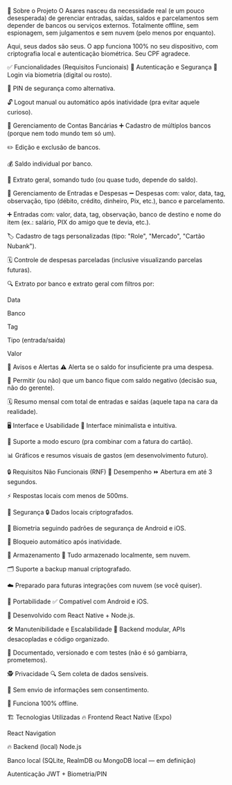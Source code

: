 🎯 Sobre o Projeto
O Asares nasceu da necessidade real (e um pouco desesperada) de gerenciar entradas, saídas, saldos e parcelamentos sem depender de bancos ou serviços externos. Totalmente offline, sem espionagem, sem julgamentos e sem nuvem (pelo menos por enquanto).

Aqui, seus dados são seus. O app funciona 100% no seu dispositivo, com criptografia local e autenticação biométrica. Seu CPF agradece.

✅ Funcionalidades (Requisitos Funcionais)
🔐 Autenticação e Segurança
🔑 Login via biometria (digital ou rosto).

🔢 PIN de segurança como alternativa.

🔓 Logout manual ou automático após inatividade (pra evitar aquele curioso).

🏦 Gerenciamento de Contas Bancárias
➕ Cadastro de múltiplos bancos (porque nem todo mundo tem só um).

✏️ Edição e exclusão de bancos.

💰 Saldo individual por banco.

📜 Extrato geral, somando tudo (ou quase tudo, depende do saldo).

💸 Gerenciamento de Entradas e Despesas
➖ Despesas com: valor, data, tag, observação, tipo (débito, crédito, dinheiro, Pix, etc.), banco e parcelamento.

➕ Entradas com: valor, data, tag, observação, banco de destino e nome do item (ex.: salário, PIX do amigo que te devia, etc.).

🏷️ Cadastro de tags personalizadas (tipo: "Role", "Mercado", "Cartão Nubank").

🗓️ Controle de despesas parceladas (inclusive visualizando parcelas futuras).

🔍 Extrato por banco e extrato geral com filtros por:

Data

Banco

Tag

Tipo (entrada/saída)

Valor

🚨 Avisos e Alertas
⚠️ Alerta se o saldo for insuficiente pra uma despesa.

🔻 Permitir (ou não) que um banco fique com saldo negativo (decisão sua, não do gerente).

🗓️ Resumo mensal com total de entradas e saídas (aquele tapa na cara da realidade).

🖥️ Interface e Usabilidade
🎨 Interface minimalista e intuitiva.

🌙 Suporte a modo escuro (pra combinar com a fatura do cartão).

📊 Gráficos e resumos visuais de gastos (em desenvolvimento futuro).

🔒 Requisitos Não Funcionais (RNF)
🚀 Desempenho
⏩ Abertura em até 3 segundos.

⚡ Respostas locais com menos de 500ms.

🔐 Segurança
🔒 Dados locais criptografados.

📱 Biometria seguindo padrões de segurança de Android e iOS.

🔐 Bloqueio automático após inatividade.

💾 Armazenamento
📍 Tudo armazenado localmente, sem nuvem.

🗂️ Suporte a backup manual criptografado.

☁️ Preparado para futuras integrações com nuvem (se você quiser).

📱 Portabilidade
✅ Compatível com Android e iOS.

🔧 Desenvolvido com React Native + Node.js.

🛠️ Manutenibilidade e Escalabilidade
🔗 Backend modular, APIs desacopladas e código organizado.

🧠 Documentado, versionado e com testes (não é só gambiarra, prometemos).

🕵️ Privacidade
🔍 Sem coleta de dados sensíveis.

🚫 Sem envio de informações sem consentimento.

🔌 Funciona 100% offline.

🏗️ Tecnologias Utilizadas
🔥 Frontend
React Native (Expo)

React Navigation

🔥 Backend (local)
Node.js

Banco local (SQLite, RealmDB ou MongoDB local — em definição)

Autenticação JWT + Biometria/PIN